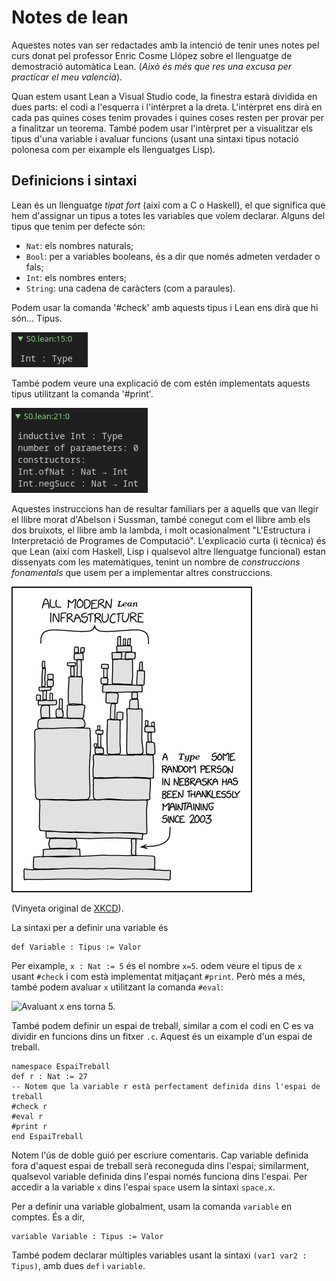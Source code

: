 # Notes de lean

Aquestes notes van ser redactades amb la intenció de tenir unes notes pel curs donat pel professor Enric Cosme Llópez sobre el llenguatge de demostració automàtica Lean.
(_Això és més que res una excusa per practicar el meu valencià_).

Quan estem usant Lean a Visual Studio code, la finestra estarà dividida en dues parts: el codi a l'esquerra i l'intèrpret a la dreta.
L'intèrpret ens dirà en cada pas quines coses tenim provades i quines coses resten per provar per a finalitzar un teorema.
També podem usar l'intèrpret per a visualitzar els tipus d'una variable i avaluar funcions (usant una sintaxi tipus notació polonesa com per eixample els llenguatges Lisp).

## Definicions i sintaxi
Lean és un llenguatge _tipat fort_ (així com a C o Haskell), el que significa que hem d'assignar un tipus a totes les variables que volem declarar.
Alguns del tipus que tenim per defecte són:
* `Nat`: els nombres naturals;
* `Bool`: per a variables booleans, és a dir que només admeten verdader o fals;
* `Int`: els nombres enters;
* `String`: una cadena de caràcters (com a paraules).

Podem usar la comanda '#check' amb aquests tipus i Lean ens dirà que hi són...
Tipus.

![Resultat de posar el cursor a la línia `#check Int`.](check_int.png)

També podem veure una explicació de com estén implementats aquests tipus utilitzant la comanda '#print'.

![Resultat de posar el cursor a la línia `#print Int`.](print_int.png)

Aquestes instruccions han de resultar familiars per a aquells que van llegir el llibre morat d'Abelson i Sussman, també conegut com el llibre amb els dos bruixots, el llibre amb la lambda, i molt ocasionalment "L'Estructura i Interpretació de Programes de Computació".
L'explicació curta (i tècnica) és que Lean (així com Haskell, Lisp i qualsevol altre llenguatge funcional) estan dissenyats com les matemàtiques, tenint un nombre de _construccions fonamentals_ que usem per a implementar altres construccions.

![Vinyeta sobre com tota la infraestructura moderna de Lean està suportada per un tipus que alguna persona a Nebraska ha estat mantenint sense agraïments des del 2003.](XKCD_lean.png)

(Vinyeta original de [XKCD](https://xkcd.com/)).

La sintaxi per a definir una variable és

```
def Variable : Tipus := Valor
``````

Per eixample, `x : Nat := 5` és el nombre `x=5`. 
odem veure el tipus de `x` usant `#check` i com està implementat mitjaçant `#print`.
Però més a més, també podem avaluar `x` utilitzant la comanda `#eval`:

![Avaluant x ens torna 5.](eval_x.png)

També podem definir un espai de treball, similar a com el codi en C es va dividir en funcions dins un fitxer `.c`.
Aquest és un eixample d'un espai de treball.

```
namespace EspaiTreball
def r : Nat := 27
-- Notem que la variable r està perfectament definida dins l'espai de treball
#check r
#eval r 
#print r
end EspaiTreball
```

Notem l'ús de doble guió per escriure comentaris.
Cap variable definida fora d'aquest espai de treball serà reconeguda dins l'espai; similarment, qualsevol variable definida dins l'espai només funciona dins l'espai.
Per accedir a la variable `x` dins l'espai `space` usem la sintaxi `space.x`.

Per a definir una variable globalment, usam la comanda `variable` en comptes.
És a dir,

```
variable Variable : Tipus := Valor
```

També podem declarar múltiples variables usant la sintaxi `(var1 var2 : Tipus)`, amb dues `def` i `variable`.

